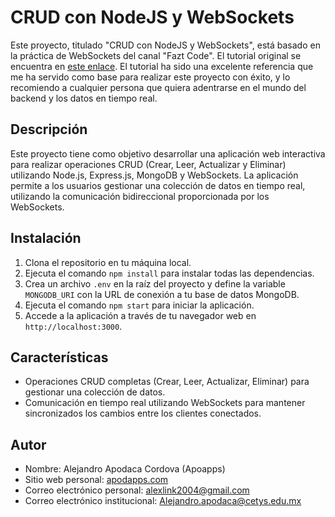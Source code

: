 # CRUD con NodeJS y WebSockets

Este proyecto, titulado "CRUD con NodeJS y WebSockets", está basado en la práctica de WebSockets del canal "Fazt Code". El tutorial original se encuentra en [este enlace](https://www.youtube.com/watch?v=MYqpw0P31ms&t). El tutorial ha sido una excelente referencia que me ha servido como base para realizar este proyecto con éxito, y lo recomiendo a cualquier persona que quiera adentrarse en el mundo del backend y los datos en tiempo real.

## Descripción

Este proyecto tiene como objetivo desarrollar una aplicación web interactiva para realizar operaciones CRUD (Crear, Leer, Actualizar y Eliminar) utilizando Node.js, Express.js, MongoDB y WebSockets. La aplicación permite a los usuarios gestionar una colección de datos en tiempo real, utilizando la comunicación bidireccional proporcionada por los WebSockets.

## Instalación

1. Clona el repositorio en tu máquina local.
2. Ejecuta el comando `npm install` para instalar todas las dependencias.
3. Crea un archivo `.env` en la raíz del proyecto y define la variable `MONGODB_URI` con la URL de conexión a tu base de datos MongoDB.
4. Ejecuta el comando `npm start` para iniciar la aplicación.
5. Accede a la aplicación a través de tu navegador web en `http://localhost:3000`.

## Características

- Operaciones CRUD completas (Crear, Leer, Actualizar, Eliminar) para gestionar una colección de datos.
- Comunicación en tiempo real utilizando WebSockets para mantener sincronizados los cambios entre los clientes conectados.


## Autor

- Nombre: Alejandro Apodaca Cordova (Apoapps)
- Sitio web personal: [apodapps.com](http://apodapps.com)
- Correo electrónico personal: [alexlink2004@gmail.com](mailto:alexlink2004@gmail.com)
- Correo electrónico institucional: [Alejandro.apodaca@cetys.edu.mx](mailto:Alejandro.apodaca@cetys.edu.mx)
